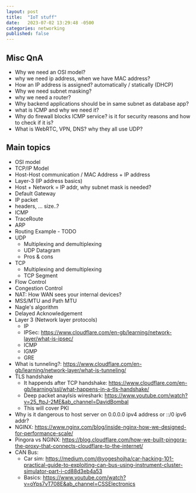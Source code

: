```yaml
---
layout: post
title:  "IoT stuff"
date:   2023-07-02 13:29:48 -0500
categories: networking
published: false
---
```



## Misc QnA
* Why we need an OSI model?
* why we need ip address, when we have MAC address?
* How an IP address is assigned? automatically / statically (DHCP)
* Why we need subnet masking?
* why we need a router?
* Why backend applications should be in same subnet as database app?
* what is ICMP and why we need it?
* Why do firewall blocks ICMP service? is it for security reasons and how to check if it is?
* What is WebRTC, VPN, DNS? why they all use UDP?

## Main topics
* OSI model
* TCP/IP Model
* Host-Host communication / MAC Address + IP address
* Layer-3 (IP address basics)
* Host + Network = IP addr, why subnet mask is needed?
* Default Gateway
* IP packet
* headers, ... size..?
* ICMP
* TraceRoute
* ARP
* Routing Example - TODO
* UDP
	* Multiplexing and demultiplexing
	* UDP Datagram
	* Pros & cons
* TCP
	* Multiplexing and demultiplexing
	* TCP Segment
* Flow Control
* Congestion Control
* NAT: How WAN sees your internal devices?
* MSS/MTU and Path MTU
* Nagle's algorithm
* Delayed Acknowledgement
* Layer 3 (Network layer protocols)
	* IP
	* IPSec: https://www.cloudflare.com/en-gb/learning/network-layer/what-is-ipsec/
	* ICMP
	* IGMP
	* GRE
* What is tunneling?: https://www.cloudflare.com/en-gb/learning/network-layer/what-is-tunneling/
* TLS handshake 
	* It happends after TCP handshake: https://www.cloudflare.com/en-gb/learning/ssl/what-happens-in-a-tls-handshake/
	* Deep packet anaylsis wireshark: https://www.youtube.com/watch?v=25_ftpJ-2ME&ab_channel=DavidBombal
	* This will cover PKI
* Why is it dangerous to host server on 0.0.0.0 ipv4 address or ::/0 ipv6 addr?
* NGINX: https://www.nginx.com/blog/inside-nginx-how-we-designed-for-performance-scale/
* Pingora vs NGINX: https://blog.cloudflare.com/how-we-built-pingora-the-proxy-that-connects-cloudflare-to-the-internet/
* CAN Bus: 
	* Car sim: https://medium.com/@yogeshojha/car-hacking-101-practical-guide-to-exploiting-can-bus-using-instrument-cluster-simulator-part-i-cd88d3eb4a53
	* Basics: https://www.youtube.com/watch?v=oYps7vT708E&ab_channel=CSSElectronics














	
